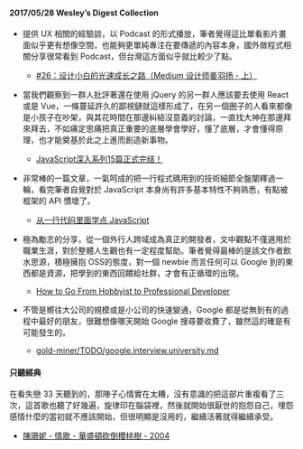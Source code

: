 #### 2017/05/28 Wesley’s Digest Collection

- 提供 UX 相關的經驗談，以 Podcast 的形式播放，筆者覺得這比單看影片畫面似乎更有想像空間，也能夠更單純專注在要傳遞的內容本身，國外做程式相關分享很常看到 Podcast，但台灣這方面似乎就比較少了點。
  - [#26：设计小白的光速成长之路（Medium 设计师姜羽扬 - 上）](http://uxcoffee.co/episodes/68958-26-medium)
  
- 當我們觀察到一群人批評著還在使用 jQuery 的另一群人應該要去使用 React 或是 Vue，一條蔓延許久的鄙視鏈就這樣形成了，在另一個圈子的人看來都像是小孩子在吵架，與其花時間在那邊糾結沒意義的討論，一直找大神在那邊拜來拜去，不如痛定思痛把真正重要的底層學會學好，懂了底層，才會懂得原理，也才能奠基於此之上進而創造新事物。
  - [JavaScript深入系列15篇正式完结！](https://juejin.im/post/59278e312f301e006c2e1510)
  
- 非常棒的一篇文章，一氣呵成的把一行程式碼用到的技術細節全盤闡釋過一輪，看完筆者自覺對於 JavaScript 本身尚有許多基本特性不夠熟悉，有點被框架的 API 慣壞了。
  - [从一行代码里面学点 JavaScript](https://segmentfault.com/a/1190000006860477)
  
- 極為勵志的分享，從一個外行人跨域成為真正的開發者，文中觀點不僅適用於職業生涯，對於整體人生觀也有一定程度幫助。筆者覺得最棒的是該文作者飲水思源，積極擁抱 OSS的態度，對一個 newbie 而言任何可以 Google 到的東西都是資源，把學到的東西回饋給社群，才會有正循環的出現。
  - [How to Go From Hobbyist to Professional Developer](https://medium.freecodecamp.com/how-to-go-from-hobbyist-to-professional-developer-11a8b8a52b5f)


- 不管是嚮往大公司的規模或是小公司的快速變通，Google 都是從無到有的過程中最好的朋友，很難想像哪天開始 Google 搜尋要收費了，雖然這的確是有可能發生的。
  - [gold-miner/TODO/google.interview.university.md](https://github.com/xitu/gold-miner/blob/master/TODO/google.interview.university.md)



#### 只聽經典
在看失戀 33 天聽到的，那陣子心情實在太糟，沒有意識的把這部片重複看了三次，這首歌也聽了好幾遍，旋律印在腦袋裡，然後就開始很厭世的抱怨自己，埋怨感情什麼的當初就不應該開始，但很明顯是沒用的，繼續活著就得繼續承受。
- [陳珊妮 - 情歌 - 華盛頓砍倒櫻桃樹 - 2004](https://www.youtube.com/watch?v=2PPyyGtret4)